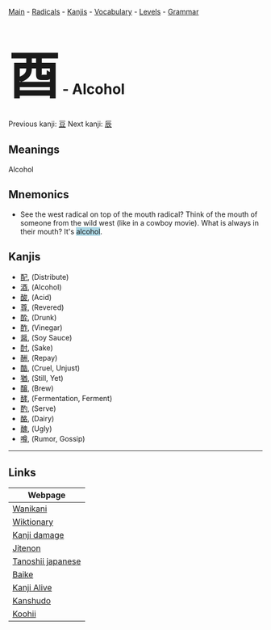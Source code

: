 <style> bigfont {font-size: 100px}</style>
[Main](../README.md) -
[Radicals](../radicals.md) -
[Kanjis](../kanjis.md) -
[Vocabulary](../vocabulary.md) -
[Levels](../levels.md) -
[Grammar](../grammar.md)
# <bigfont> 酉</bigfont> - Alcohol 

Previous kanji: [豆](豆.md) Next kanji: [辰](辰.md) 

## Meanings
 Alcohol
## Mnemonics
 * See the west radical on top of the mouth radical? Think of the mouth of someone from the wild west (like in a cowboy movie). What is always in their mouth? It's <span style="background-color:#ADD8E6"> alcohol</span>.


## Kanjis
 * [配](../kanjis/配.md), (Distribute)
* [酒](../kanjis/酒.md), (Alcohol)
* [酸](../kanjis/酸.md), (Acid)
* [尊](../kanjis/尊.md), (Revered)
* [酔](../kanjis/酔.md), (Drunk)
* [酢](../kanjis/酢.md), (Vinegar)
* [醤](../kanjis/醤.md), (Soy Sauce)
* [酎](../kanjis/酎.md), (Sake)
* [酬](../kanjis/酬.md), (Repay)
* [酷](../kanjis/酷.md), (Cruel, Unjust)
* [猶](../kanjis/猶.md), (Still, Yet)
* [醸](../kanjis/醸.md), (Brew)
* [酵](../kanjis/酵.md), (Fermentation, Ferment)
* [酌](../kanjis/酌.md), (Serve)
* [酪](../kanjis/酪.md), (Dairy)
* [醜](../kanjis/醜.md), (Ugly)
* [噂](../kanjis/噂.md), (Rumor, Gossip)



---

## Links 

| Webpage |
| --- |
| [Wanikani          ](https://www.wanikani.com/kanji/酉) |
| [Wiktionary        ](https://en.wiktionary.org/wiki/酉) |
| [Kanji damage      ](http://www.kanjidamage.com/kanji/search?utf8=✓&q=酉) |
| [Jitenon           ](https://jitenon.com/kanji/酉) |
| [Tanoshii japanese ](https://www.tanoshiijapanese.com/dictionary/kanji.cfm?k=酉) |
| [Baike             ](https://baike.baidu.com/item/酉) |
| [Kanji Alive       ](https://app.kanjialive.com/酉) |
| [Kanshudo          ](https://www.kanshudo.com/searchmn?q=酉) |
| [Koohii            ](https://kanji.koohii.com/study/kanji/酉) |
